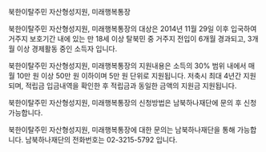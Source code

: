 북한이탈주민 자산형성지원, 미래행복통장

북한이탈주민 자산형성지원, 미래행복통장의 대상은 2014년 11월 29일 이후 입국하여 거주지 보호기간 내에 있는 만 18세 이상 탈북민 중 거주지 전입이 6개월 경과되고, 3개월 이상 경제활동 중인 소득자 입니다.

북한이탈주민 자산형성지원, 미래행복통장의 지원내용은 소득의 30% 범위 내에서 매월 10만 원 이상 50만 원 이하이며 5만 원 단위로 지원됩니다. 저축시 최대 4년간 지원되며, 적립금 입금내역을 확인한 후 적립금과 동일한 금액의 지원금 지원됩니다. 

북한이탈주민 자산형성지원, 미래행복통장의 신청방법은 남북하나재단에 문의 후 신청 가능합니다.

북한이탈주민 자산형성지원, 미래행복통장에 대한 문의는 남북하나재단을 통해 가능합니다.
남북하나재단의 전화번호는 02-3215-5792 입니다.

